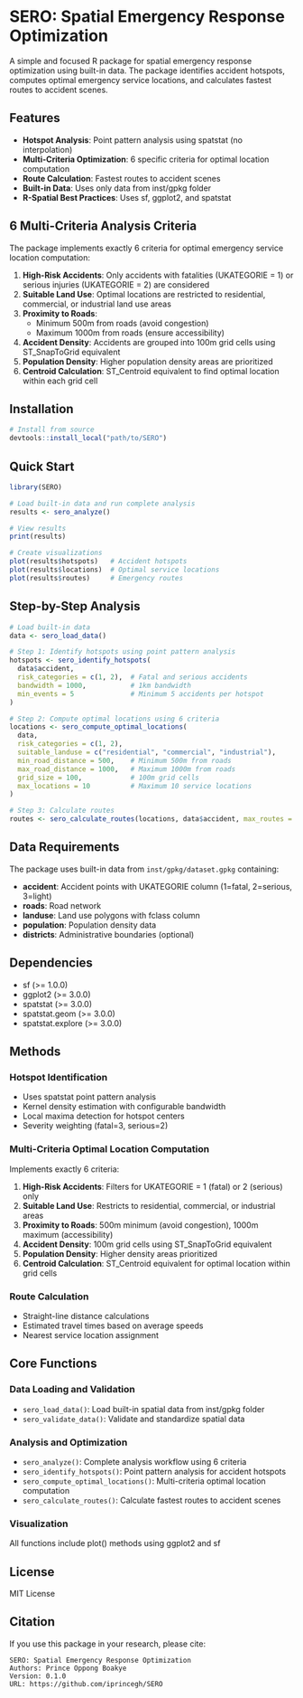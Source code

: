 # SERO: Spatial Emergency Response Optimization

A simple and focused R package for spatial emergency response optimization using built-in data. The package identifies accident hotspots, computes optimal emergency service locations, and calculates fastest routes to accident scenes.

## Features

- **Hotspot Analysis**: Point pattern analysis using spatstat (no interpolation)
- **Multi-Criteria Optimization**: 6 specific criteria for optimal location computation
- **Route Calculation**: Fastest routes to accident scenes
- **Built-in Data**: Uses only data from inst/gpkg folder
- **R-Spatial Best Practices**: Uses sf, ggplot2, and spatstat

## 6 Multi-Criteria Analysis Criteria

The package implements exactly 6 criteria for optimal emergency service location computation:

1. **High-Risk Accidents**: Only accidents with fatalities (UKATEGORIE = 1) or serious injuries (UKATEGORIE = 2) are considered
2. **Suitable Land Use**: Optimal locations are restricted to residential, commercial, or industrial land use areas
3. **Proximity to Roads**: 
   - Minimum 500m from roads (avoid congestion)
   - Maximum 1000m from roads (ensure accessibility)
4. **Accident Density**: Accidents are grouped into 100m grid cells using ST_SnapToGrid equivalent
5. **Population Density**: Higher population density areas are prioritized
6. **Centroid Calculation**: ST_Centroid equivalent to find optimal location within each grid cell

## Installation

```r
# Install from source
devtools::install_local("path/to/SERO")
```

## Quick Start

```r
library(SERO)

# Load built-in data and run complete analysis
results <- sero_analyze()

# View results
print(results)

# Create visualizations
plot(results$hotspots)   # Accident hotspots
plot(results$locations)  # Optimal service locations
plot(results$routes)     # Emergency routes
```

## Step-by-Step Analysis

```r
# Load built-in data
data <- sero_load_data()

# Step 1: Identify hotspots using point pattern analysis
hotspots <- sero_identify_hotspots(
  data$accident,
  risk_categories = c(1, 2),  # Fatal and serious accidents
  bandwidth = 1000,           # 1km bandwidth
  min_events = 5              # Minimum 5 accidents per hotspot
)

# Step 2: Compute optimal locations using 6 criteria
locations <- sero_compute_optimal_locations(
  data,
  risk_categories = c(1, 2),
  suitable_landuse = c("residential", "commercial", "industrial"),
  min_road_distance = 500,    # Minimum 500m from roads
  max_road_distance = 1000,   # Maximum 1000m from roads
  grid_size = 100,            # 100m grid cells
  max_locations = 10          # Maximum 10 service locations
)

# Step 3: Calculate routes
routes <- sero_calculate_routes(locations, data$accident, max_routes = 20)
```

## Data Requirements

The package uses built-in data from `inst/gpkg/dataset.gpkg` containing:

- **accident**: Accident points with UKATEGORIE column (1=fatal, 2=serious, 3=light)
- **roads**: Road network
- **landuse**: Land use polygons with fclass column
- **population**: Population density data
- **districts**: Administrative boundaries (optional)

## Dependencies

- sf (>= 1.0.0)
- ggplot2 (>= 3.0.0)
- spatstat (>= 3.0.0)
- spatstat.geom (>= 3.0.0)
- spatstat.explore (>= 3.0.0)

## Methods

### Hotspot Identification
- Uses spatstat point pattern analysis
- Kernel density estimation with configurable bandwidth
- Local maxima detection for hotspot centers
- Severity weighting (fatal=3, serious=2)

### Multi-Criteria Optimal Location Computation
Implements exactly 6 criteria:
1. **High-Risk Accidents**: Filters for UKATEGORIE = 1 (fatal) or 2 (serious) only
2. **Suitable Land Use**: Restricts to residential, commercial, or industrial areas
3. **Proximity to Roads**: 500m minimum (avoid congestion), 1000m maximum (accessibility)
4. **Accident Density**: 100m grid cells using ST_SnapToGrid equivalent
5. **Population Density**: Higher density areas prioritized
6. **Centroid Calculation**: ST_Centroid equivalent for optimal location within grid cells

### Route Calculation
- Straight-line distance calculations
- Estimated travel times based on average speeds
- Nearest service location assignment

## Core Functions

### Data Loading and Validation
- `sero_load_data()`: Load built-in spatial data from inst/gpkg folder
- `sero_validate_data()`: Validate and standardize spatial data

### Analysis and Optimization
- `sero_analyze()`: Complete analysis workflow using 6 criteria
- `sero_identify_hotspots()`: Point pattern analysis for accident hotspots
- `sero_compute_optimal_locations()`: Multi-criteria optimal location computation
- `sero_calculate_routes()`: Calculate fastest routes to accident scenes

### Visualization
All functions include plot() methods using ggplot2 and sf

## License

MIT License

## Citation

If you use this package in your research, please cite:

```
SERO: Spatial Emergency Response Optimization
Authors: Prince Oppong Boakye
Version: 0.1.0
URL: https://github.com/iprincegh/SERO
```
